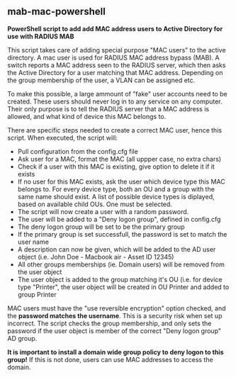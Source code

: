 ## mab-mac-powershell
**PowerShell script to add add MAC address users to Active Directory for use with RADIUS MAB**

This script takes care of adding special purpose "MAC users" to the active directory. A mac user is used for RADIUS MAC address bypass (MAB). A switch reports a MAC address seen to the RADIUS server, which then asks the Active Directory for a user matching that MAC address. Depending on the group membership of the user, a VLAN can be assigned etc.

To make this possible, a large ammount of "fake" user accounts need to be created. These users should never log in to any service on any computer. Their only purpose is to tell the RADIUS server that a MAC address is allowed, and what kind of device this MAC belongs to.

There are specific steps needed to create a correct MAC user, hence this script.
When executed, the script will:

- Pull configuration from the config.cfg file
- Ask user for a MAC, format the MAC (all uppper case, no extra chars)
- Check if a user with this MAC is existing, give option to delete it if it exists
- If no user for this MAC exists, ask the user which device type this MAC belongs to. For every device type, both an OU and a group with the same name should exist. A list of possible device types is diplayed, based on available child OUs. One must be selected.
- The script will now create a user with a random password.
- The user will be added to a "Deny logon group", defined in config.cfg
- The deny logon group will be set to be the primary group
- If the primary group is set successfull, the password is set to match the user name
- A description can now be given, which will be added to the AD user object (i.e. John Doe - Macbook air - Asset ID 12345)
- All other groups memberships (ie. Domain users) will be removed from the user object
- The user object is added to the group matching it's OU (i.e. for device type "Printer", the user object will be created in OU Printer and added to group Printer

MAC users must have the "use reversible encryption" option checked, and the **password matches the username**. This is a security risk when set up incorrect. The script checks the group membership, and only sets the password if the user object is member of the correct "Deny logon group" AD group.

**It is important to install a domain wide group policy to deny logon to this group!** If this is not done, users can use MAC addresses to access the domain.
